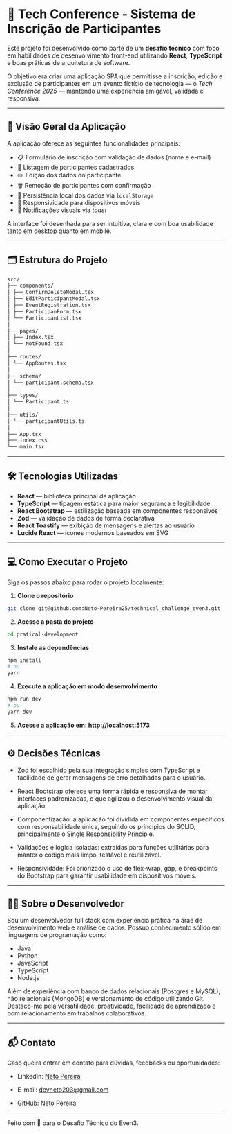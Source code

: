 # 🧠 Tech Conference - Sistema de Inscrição de Participantes

Este projeto foi desenvolvido como parte de um **desafio técnico** com foco em habilidades de desenvolvimento front-end utilizando **React**, **TypeScript** e boas práticas de arquitetura de software.

O objetivo era criar uma aplicação SPA que permitisse a inscrição, edição e exclusão de participantes em um evento fictício de tecnologia — o _Tech Conference 2025_ — mantendo uma experiência amigável, validada e responsiva.

---

## 🚀 Visão Geral da Aplicação

A aplicação oferece as seguintes funcionalidades principais:

- 📋 Formulário de inscrição com validação de dados (nome e e-mail)
- 🧾 Listagem de participantes cadastrados
- ✏️ Edição dos dados do participante
- 🗑️ Remoção de participantes com confirmação
- 💾 Persistência local dos dados via `localStorage`
- 📱 Responsividade para dispositivos móveis
- 🔔 Notificações visuais via _toast_

A interface foi desenhada para ser intuitiva, clara e com boa usabilidade tanto em desktop quanto em mobile.

---

## 🗂️ Estrutura do Projeto

```bash
src/
├── components/
│ ├── ConfirmDeleteModal.tsx
│ ├── EditParticipantModal.tsx
│ ├── EventRegistration.tsx
│ ├── ParticipanForm.tsx
│ └── ParticipanList.tsx
│
├── pages/
│ ├── Index.tsx
│ └── NotFound.tsx
│
├── routes/
│ └── AppRoutes.tsx
│
├── schema/
│ └── participant.schema.tsx
│
├── types/
│ └── Participant.ts
│
├── utils/
│ └── participantUtils.ts
│
├── App.tsx
├── index.css
└── main.tsx
```

---

## 🛠️ Tecnologias Utilizadas

- **React** — biblioteca principal da aplicação
- **TypeScript** — tipagem estática para maior segurança e legibilidade
- **React Bootstrap** — estilização baseada em componentes responsivos
- **Zod** — validação de dados de forma declarativa
- **React Toastify** — exibição de mensagens e alertas ao usuário
- **Lucide React** — ícones modernos baseados em SVG

---

## 💻 Como Executar o Projeto

Siga os passos abaixo para rodar o projeto localmente:

1. **Clone o repositório**

```bash
git clone git@github.com:Neto-Pereira25/technical_challenge_even3.git
```

2. **Acesse a pasta do projeto**

```bash
cd pratical-development
```

3. **Instale as dependências**

```bash
npm install
# ou
yarn
```

4. **Execute a aplicação em modo desenvolvimento**

```bash
npm run dev
# ou
yarn dev
```

5. **Acesse a aplicação em: http://localhost:5173**

---

## ⚙️ Decisões Técnicas

- Zod foi escolhido pela sua integração simples com TypeScript e facilidade de gerar mensagens de erro detalhadas para o usuário.

- React Bootstrap oferece uma forma rápida e responsiva de montar interfaces padronizadas, o que agilizou o desenvolvimento visual da aplicação.

- Componentização: a aplicação foi dividida em componentes específicos com responsabilidade única, seguindo os princípios do SOLID, principalmente o Single Responsibility Principle.

- Validações e lógica isoladas: extraídas para funções utilitárias para manter o código mais limpo, testável e reutilizável.

- Responsividade: Foi priorizado o uso de flex-wrap, gap, e breakpoints do Bootstrap para garantir usabilidade em dispositivos móveis.

---

## 👨‍💻 Sobre o Desenvolvedor

Sou um desenvolvedor full stack com experiência prática na árae de desenvolvimento web e análise de dados. Possuo conhecimento sólido em linguagens de programação como:

- Java
- Python
- JavaScript
- TypeScript
- Node.js

Além de experiência com banco de dados relacionais (Postgres e MySQL), não relacionais (MongoDB) e versionamento de código utilizando Git. Destaco-me pela versatilidade, proatividade, facilidade de aprendizado e bom relacionamento em trabalhos colaborativos.

---

## 📬 Contato

Caso queira entrar em contato para dúvidas, feedbacks ou oportunidades:

- LinkedIn: [Neto Pereira](https://www.linkedin.com/in/jose-neto-programador/)

- E-mail: devneto203@gmail.com

- GitHub: [Neto Pereira](https://github.com/Neto-Pereira25)

---

Feito com 💙 para o Desafio Técnico do Even3.
